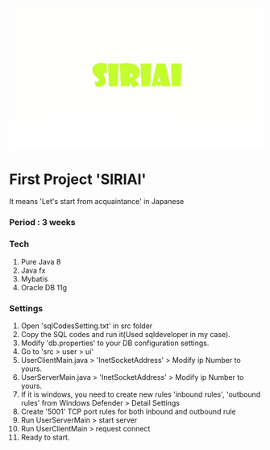 ![siriai](./FirstProjectFinal/src/user/ui/siriai.jpg)
  
# First Project  'SIRIAI'
    
  It means 'Let's start from acquaintance'  in Japanese   
   
    
### Period : 3 weeks   
   
   
### Tech  
1. Pure Java 8  
2. Java fx  
3. Mybatis  
4. Oracle DB 11g    

### Settings  
1. Open 'sqlCodesSetting.txt' in src folder  
2. Copy the SQL codes and run it(Used sqldeveloper in my case).  
3. Modify 'db.properties' to your DB configuration settings.  
4. Go to 'src > user > ui'  
5. UserClientMain.java > 'InetSocketAddress' > Modify ip Number to yours.  
6. UserServerMain.java > 'InetSocketAddress' > Modify ip Number to yours.  
7. If it is windows, you need to create new rules 'inbound rules', 'outbound rules' from Windows Defender > Detail Settings  
8. Create '5001' TCP port rules for both inbound and outbound rule  
10. Run UserServerMain > start server  
11. Run UserClientMain > request connect  
12. Ready to start.  